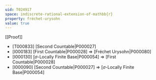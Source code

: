 ```yaml
---
uid: T024917
space: indiscrete-rational-extension-of-mathbb{r}
property: fréchet-urysohn
value: true
---
```

[[Proof]]

* [T000833] [Second Countable|P000027]
* [I000183] [First Countable|P000028] => [Fréchet Urysohn|P000080]
* [I000130] [$\sigma$-Locally Finite Base|P000054] => [First Countable|P000028]
* [I000090] [Second Countable|P000027] => [$\sigma$-Locally Finite Base|P000054]


